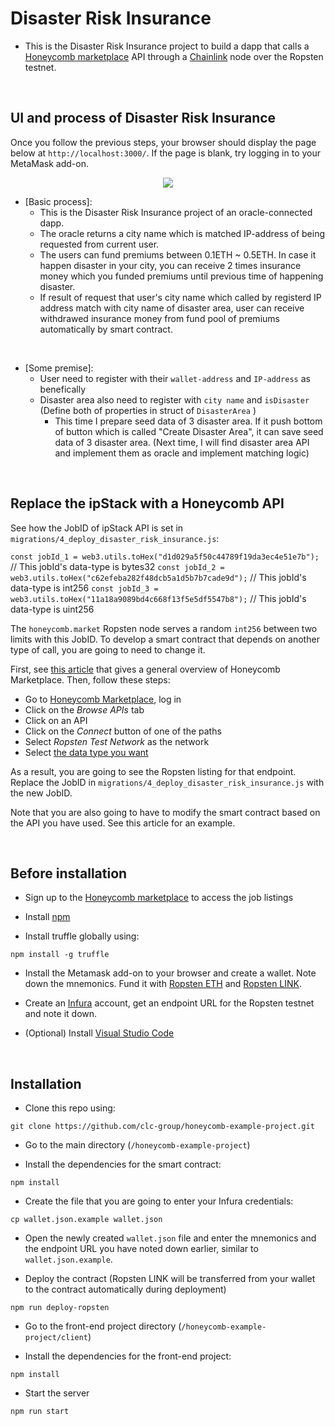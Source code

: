 # Disaster Risk Insurance

- This is the Disaster Risk Insurance project to build a dapp that calls a [Honeycomb marketplace](https://honeycomb.market) API through a [Chainlink](https://chain.link) node over the Ropsten testnet.


<br>

## UI and process of Disaster Risk Insurance

Once you follow the previous steps, your browser should display the page below at `http://localhost:3000/`.
If the page is blank, try logging in to your MetaMask add-on.

<p align="center">
  <img src="https://user-images.githubusercontent.com/19357502/69968567-f4e1e780-151a-11ea-9a1c-2f2015e51e05.png"/>
</p>

- [Basic process]:
  - This is the Disaster Risk Insurance project of an oracle-connected dapp.
  - The oracle returns a city name which is matched IP-address of being requested from current user.
  - The users can fund premiums between 0.1ETH ~ 0.5ETH.
  In case it happen disaster in your city, you can receive 2 times insurance money which you funded premiums until previous time of happening disaster.
  - If result of request that user's city name which called by registerd IP address match with city name of disaster area, user can receive withdrawed insurance money from fund pool of premiums automatically by smart contract. 

<br>

- [Some premise]:
  - User need to register with their `wallet-address` and `IP-address` as benefically
  - Disaster area also need to register with `city name` and `isDisaster`  (Define both of properties in struct of `DisasterArea` ) 
    - This time I prepare seed data of 3 disaster area. If it push bottom of button which is called "Create Disaster Area", it can save seed data of 3 disaster area.
    (Next time, I will find disaster area API and implement them as oracle and implement matching logic)

<br>


## Replace the ipStack with a Honeycomb API

See how the JobID of ipStack API is set in `migrations/4_deploy_disaster_risk_insurance.js`:

`const jobId_1 = web3.utils.toHex("d1d029a5f50c44789f19da3ec4e51e7b");`    // This jobId's data-type is bytes32
`const jobId_2 = web3.utils.toHex("c62efeba282f48dcb5a1d5b7b7cade9d");`    // This jobId's data-type is int256
`const jobId_3 = web3.utils.toHex("11a18a9089bd4c668f13f5e5df5547b8");`    // This jobId's data-type is uint256

The `honeycomb.market` Ropsten node serves a random `int256` between two limits with this JobID.
To develop a smart contract that depends on another type of call, you are going to need to change it.

First, see [this article](https://medium.com/clc-group/honeycomb-marketplace-101-for-ethereum-developers-c7c63c2d3049) that gives a general overview of Honeycomb Marketplace.
Then, follow these steps:
- Go to [Honeycomb Marketplace](https://honeycomb.market), log in
- Click on the *Browse APIs* tab
- Click on an API
- Click on the *Connect* button of one of the paths
- Select *Ropsten Test Network* as the network
- Select [the data type you want](https://medium.com/clc-group/how-to-choose-the-data-type-on-honeycomb-marketplace-f77552099a1f)

As a result, you are going to see the Ropsten listing for that endpoint.
Replace the JobID in `migrations/4_deploy_disaster_risk_insurance.js` with the new JobID.

Note that you are also going to have to modify the smart contract based on the API you have used.
See this article for an example.

<br>


## Before installation

- Sign up to the [Honeycomb marketplace](https://honeycomb.marketplace) to access the job listings

- Install [npm](https://www.npmjs.com/get-npm)

- Install truffle globally using:

`npm install -g truffle`

- Install the Metamask add-on to your browser and create a wallet.
Note down the mnemonics.
Fund it with [Ropsten ETH](https://faucet.metamask.io/) and [Ropsten LINK](https://ropsten.chain.link/).

- Create an [Infura](https://infura.io/) account, get an endpoint URL for the Ropsten testnet and note it down.

- (Optional) Install [Visual Studio Code](https://code.visualstudio.com/)

<br>

## Installation

- Clone this repo using:

`git clone https://github.com/clc-group/honeycomb-example-project.git`

- Go to the main directory (`/honeycomb-example-project`)

- Install the dependencies for the smart contract:

`npm install`

- Create the file that you are going to enter your Infura credentials:

`cp wallet.json.example wallet.json`

- Open the newly created `wallet.json` file and enter the mnemonics and the endpoint URL you have noted down earlier, similar to `wallet.json.example`.

- Deploy the contract (Ropsten LINK will be transferred from your wallet to the contract automatically during deployment)

`npm run deploy-ropsten`

- Go to the front-end project directory (`/honeycomb-example-project/client`)

- Install the dependencies for the front-end project:

`npm install`

- Start the server

`npm run start`

